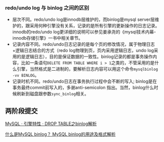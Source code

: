 ### redo/undo log 与 binlog 之间的区别

- 层次不同。redo/undo log是innodb层维护的，而binlog是mysql server层维护的，跟采用何种引擎没有关系，记录的是所有引擎的更新操作的日志记录。innodb的redo/undo log更详细的说明可以参见姜承尧的《mysql技术内幕-innodb存储引擎》一书中相关章节。
- 记录内容不同。redo/undo日志记录的是每个页的修改情况，属于物理日志+逻辑日志结合的方式（redo log物理到页，页内采用逻辑日志，undo log采用的是逻辑日志），目的是保证数据的一致性。binlog记录的都是事务操作内容，比如一条语句`DELETE FROM TABLE WHERE i > 1`之类的，不管采用的是什么引擎，当然格式是二进制的，要解析日志内容可以用这个命令`mysqlbinlog -vv BINLOG`。
- 记录时机不同。redo/undo日志在事务执行过程中会不断的写入; binlog是在事务最终commit前写入的，多谢anti-semicolon 指出。当然，binlog什么时候刷新到磁盘跟参数`sync_binlog`相关。



## 两阶段提交





[MySQL · 引擎特性 · DROP TABLE之binlog解析](https://blog.csdn.net/yang131631/article/details/78719946#:~:text=%E5%AF%B9%E4%BA%8E%E6%99%AE%E9%80%9A%E8%A1%A8%EF%BC%8C%E6%97%A0%E8%AE%BA,%E5%BF%97%E5%B0%B1%E4%B8%8D%E6%98%AF%E5%BF%85%E9%A1%BB%E7%9A%84%E3%80%82)

[什么是MySQL binlog？ MySQL binlog的用途及格式解析](https://m.php.cn/article/361643.html)


